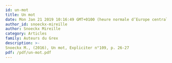 ```yaml
---
id: un-mot
title: Un mot
date: Mon Jan 21 2019 10:16:49 GMT+0100 (heure normale d’Europe centrale)
author_id: snoeckx-mireille
author: Snoeckx Mireille
category: Articles
family: Auteurs du Grex
description: >-
Snoeckx M., (2016), Un mot, Expliciter n°109, p. 26-27 
pdf: /pdf/un-mot.pdf
---
```

